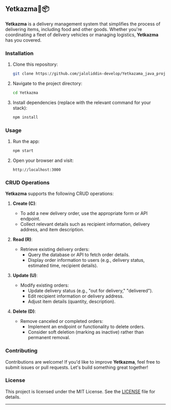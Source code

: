 ## Yetkazma🚚📦

**Yetkazma** is a delivery management system that simplifies the process of delivering items, including food and other goods. Whether you're coordinating a fleet of delivery vehicles or managing logistics, **Yetkazma** has you covered.

### Installation

1. Clone this repository:
   ```bash
   git clone https://github.com/jaloliddin-develop/Yetkazama_java_project.git
   ```

2. Navigate to the project directory:
   ```bash
   cd Yetkazma
   ```

3. Install dependencies (replace with the relevant command for your stack):
   ```bash
   npm install
   ```

### Usage

1. Run the app:
   ```bash
   npm start
   ```

2. Open your browser and visit:
   ```
   http://localhost:3000
   ```

### CRUD Operations

**Yetkazma** supports the following CRUD operations:

1. **Create (C)**:
   - To add a new delivery order, use the appropriate form or API endpoint.
   - Collect relevant details such as recipient information, delivery address, and item description.

2. **Read (R)**:
   - Retrieve existing delivery orders:
     - Query the database or API to fetch order details.
     - Display order information to users (e.g., delivery status, estimated time, recipient details).

3. **Update (U)**:
   - Modify existing orders:
     - Update delivery status (e.g., "out for delivery," "delivered").
     - Edit recipient information or delivery address.
     - Adjust item details (quantity, description).

4. **Delete (D)**:
   - Remove canceled or completed orders:
     - Implement an endpoint or functionality to delete orders.
     - Consider soft deletion (marking as inactive) rather than permanent removal.

### Contributing

Contributions are welcome! If you'd like to improve **Yetkazma**, feel free to submit issues or pull requests. Let's build something great together!

### License

This project is licensed under the MIT License. See the [LICENSE](LICENSE) file for details.

---
